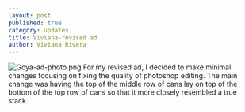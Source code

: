 ```yaml
---
layout: post
published: true
category: updates
title: Viviana-revised ad
author: Viviana Rivera
---
```

![Goya-ad-photo.png]({{site.baseurl}}/assets/Goya-ad-photo.png)
For my revised ad, I decided to make minimal changes focusing on fixing the quality of photoshop editing. The main change was having the top of the middle row of cans lay on top of the bottom of the top row of cans so that it more closely resembled a true stack. 